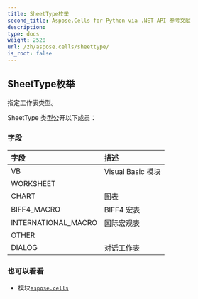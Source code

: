 ```yaml
---
title: SheetType枚举
second_title: Aspose.Cells for Python via .NET API 参考文献
description:
type: docs
weight: 2520
url: /zh/aspose.cells/sheettype/
is_root: false
---
```

## SheetType枚举
指定工作表类型。



SheetType 类型公开以下成员：

### 字段
|字段|描述|
| :- | :- |
| VB | Visual Basic 模块|
| WORKSHEET |  |
| CHART |图表|
| BIFF4_MACRO |BIFF4 宏表|
| INTERNATIONAL_MACRO |国际宏观表|
| OTHER |  |
| DIALOG |对话工作表|



### 也可以看看
* 模块[`aspose.cells`](..)
